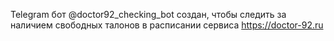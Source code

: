 Telegram бот @doctor92_checking_bot создан, чтобы следить за наличием свободных талонов в расписании сервиса https://doctor-92.ru